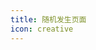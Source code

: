```yaml
---
title: 随机发生页面
icon: creative
---
```


<!-- more -->

<script>
import { defineComponent } from 'vue'
import { usePages } from '@temp/pages'  // pages.js is default filename
export default defineComponent({
  setup() {
  },
  mounted() {
    const pages = usePages()
    var numPage = pages.length
    var theRandomNumber = Math.floor(Math.random() * numPage);
    console.log(theRandomNumber)
    console.log(pages)
    var page = pages.at(theRandomNumber)
    console.log(page)
    var url = page.path
    console.log(url)
    window.location.href = url
  },
})
</script>